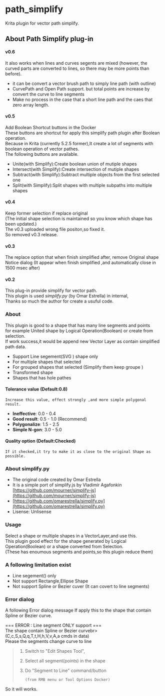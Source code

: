 # path_simplify
Krita plugin for vector path simplify.

About Path Simplify plug-in
---------------------------

#### v0.6
It also works when lines and curves segents are mixed (however, the curved parts are converted to lines, so there may be more points than before).
* it can be convert a vector brush path to simply line path (with outline)
* CurvePath and Open Path support. but total points are increase by convert the curve to line segments
* Make no process in the case that a short line path and the caes that zero array length.

#### v0.5
Add Boolean Shortcut buttons in the Docker  
These buttons are shortcut for apply this simplify path plugin after Boolean operation.  
Because in Krita (currently 5.2.5 former),It create a lot of segments with boolean operation of vector pathes.  
The following buttons are available.  
* Unite(with Simplify):Create boolean union of mutiple shapes
* Intersect(with Simplify):Create intersection of mutiple shapes
* Subtract(with Simplify):Subtract multiple objects from the first selected one
* Split(with Simplify):Split shapes with multiple subpaths into multiple shapes

#### v0.4
Keep former selection if replace original  
(The initial shape selection is maintained so you know which shape has been updated.)  
The v0.3 uploaded wrong file positon,so fixed it.  
So removed v0.3 release.  

#### v0.3
The replace option that when finish simplified after, remove Original shape  
Notice dialog (It appear when finish simplified ,and automatically close in 1500 msec after)  

#### v0.2
This plug-in provide simplify for vector path.  
This plugin is used _simplify.py_ (by Omar Estrella) in internal,  
Thanks so much the author for create a usuful code.  

### About
This plugin is good to a shape that has many line segments and points  
for example United shape by Logical Operation(Boolean) or create from selection.  
If work success,it would be append new Vector Layer as contain simplified path data.

* Support Line segement(SVG <path>) shape only 
* For multiple shapes that selected
* For grouped shapes that selected (Simplify them keep groupe )
* Transformed shape
* Shapes that has hole pathes


#### Tolerance value  (**Default**:0.8)  
	Increase this value, effect strongly ,and more simple polygonal result.
 
* **Ineffective**: 0.0 - 0.4  
* **Good result**: 0.5 - 1.0  (Recommend)
* **Polygonalize**: 1.5 - 2.5  
* **Simple N-gon**: 3.0 - 5.0  

#### Quality option  (**Default**:Checked)  
	If it checked,it try to make it as close to the original Shape as possible.
 


### About simplify.py

* The original code created by Omar Estrella 
* It is a simple port of simplify.js by Vladimir Agafonkin [https://github.com/mourner/simplify-js](https://github.com/mourner/simplify-js)
* [https://github.com/omarestrella/simplify.py](https://github.com/omarestrella/simplify.py)
* Lisense: Unlisense

### Usage

Select a shape or multiple shapes in a VectorLayer,and use this.  
This plugin good effect for the shape generated by Logical Operation(Boolean) or a shape converted from Selection.  
(These has enoumous segments and points,so this plugin reduce them)

### A following limitation exist

* Line segement(<path>) only 
* Not support Rectangle,Ellipse Shape
* Not support Spline or Bezier cuver (It can covert to line segments)


### Error dialog

A following Error dialog message If apply  this to the shape that contain Spline or Bezier curve.

=== ERROR : Line segment ONLY support ===  
The shape contain Spline or Bezier curvebr>  
(C,c,S,s,Q,q,T,t,H,h,V,v,A,a cmds in data)  
Please the segments change curve to line   

> 1.  Switch to "Edit Shapes Tool",  
> 2.  Select all segment(points) in the shape  
> 3.  Do "Segment to Line" command/button  
>
>         (from RMB menu or Tool Options Docker)  
>
 So it will works.  

